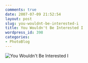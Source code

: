 ```yaml
---
comments: true
date: 2007-07-09 21:52:54
layout: post
slug: you-wouldnt-be-interested-i
title: You Wouldn't Be Interested I
wordpress_id: 398
categories:
- PhotoBlog
---
```


![You Wouldn't Be Interested I](http://ryanfitzer.com/main/wp-content/uploads/2007/07/buffy-front.jpg)
